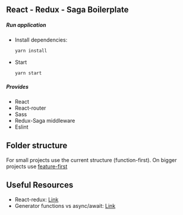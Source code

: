 ## React - Redux - Saga Boilerplate

##### Run application

* Install dependencies: 
  ```bash
  yarn install
  ```
* Start 
  ```bash
  yarn start
  ```
##### Provides
* React
* React-router
* Sass
* Redux-Saga middleware
* Eslint

## Folder structure
For small projects use the current structure (function-first). On bigger projects use [feature-first](https://medium.freecodecamp.org/scaling-your-redux-app-with-ducks-6115955638be)

## Useful Resources
* React-redux: [Link](https://medium.com/mofed/react-redux-architecture-overview-7b3e52004b6e)
* Generator functions vs async/await: [Link](http://thecodebarbarian.com/redux-saga-vs-async-await)